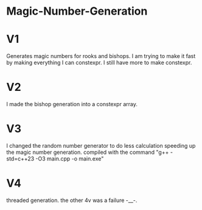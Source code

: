 # Magic-Number-Generation

# V1
Generates magic numbers for rooks and bishops. I am trying to make it fast by making everything I can constexpr. I still have more to make constexpr.

# V2
I made the bishop generation into a constexpr array.

# V3 
I changed the random number generator to do less calculation speeding up the magic number generation. compiled with the command "g++ -std=c++23 -O3 main.cpp -o main.exe"

# V4
threaded generation. the other 4v was a failure -__-.
